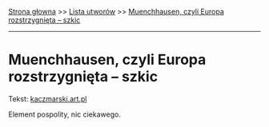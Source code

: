 [Strona głowna](../index.md) >> [Lista utworów](../list.md) >> [Muenchhausen, czyli Europa rozstrzygnięta – szkic](294.md)

---

# Muenchhausen, czyli Europa rozstrzygnięta – szkic

Tekst: [kaczmarski.art.pl](https://www.kaczmarski.art.pl/tworczosc/wiersze/muenchhausen-czyli-europa-rozstrzygnieta-szkic/)

Element pospolity, nic ciekawego.